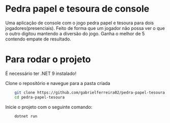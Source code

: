 # Pedra papel e tesoura de console

Uma aplicação de console com o jogo pedra papel e tesoura para dois jogadores(presenciais). Feito de forma que um jogador não possa ver o que o outro digitou mantendo a diversão do jogo. Ganha o melhor de 5 contendo empate de resultado.

# Para rodar o projeto

É necessário ter .NET 9 instalado!

Clone o repositório e navegue para a pasta criada

```bash
    git clone https://github.com/gabrielferreira02/pedra-papel-tesoura.git
    cd pedra-papel-tesoura
```

Inicie o projeto com o seguinte comando: 
```bash
    dotnet run
```

